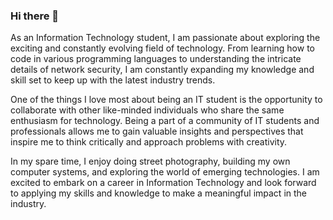 ### Hi there 👋

As an Information Technology student, I am passionate about exploring the exciting and constantly evolving field of technology. From learning how to code in various programming languages to understanding the intricate details of network security, I am constantly expanding my knowledge and skill set to keep up with the latest industry trends.

One of the things I love most about being an IT student is the opportunity to collaborate with other like-minded individuals who share the same enthusiasm for technology. Being a part of a community of IT students and professionals allows me to gain valuable insights and perspectives that inspire me to think critically and approach problems with creativity.

In my spare time, I enjoy doing street photography, building my own computer systems, and exploring the world of emerging technologies. I am excited to embark on a career in Information Technology and look forward to applying my skills and knowledge to make a meaningful impact in the industry.

